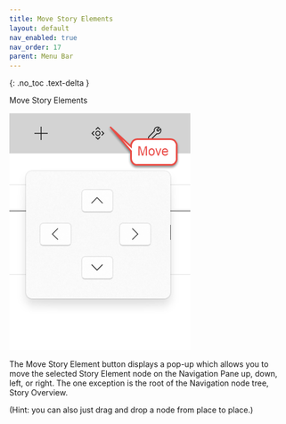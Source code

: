 ```yaml
---
title: Move Story Elements
layout: default
nav_enabled: true
nav_order: 17
parent: Menu Bar
---
```

{: .no_toc .text-delta }

Move Story Elements

![](../media/Move-Story-Elements.png)

The Move Story Element button displays a pop-up which allows you to move the selected Story Element node on the Navigation Pane up, down, left, or right. The one exception is the root of the Navigation node tree, Story Overview. 

(Hint: you can also just drag and drop a node from place to place.)








